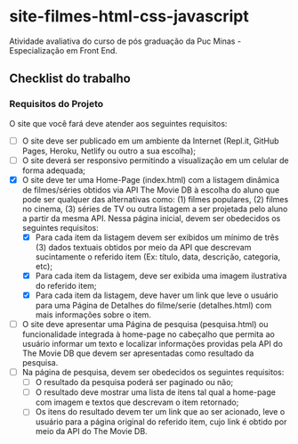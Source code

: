 # site-filmes-html-css-javascript

Atividade avaliativa do curso de pós graduação da Puc Minas - Especialização em Front End.

## Checklist do trabalho

### Requisitos do Projeto

O site que você fará deve atender aos seguintes requisitos:

- [ ] O site deve ser publicado em um ambiente da Internet (Repl.it, GitHub Pages, Heroku, Netlify ou outro a sua escolha);
- [ ] O site deverá ser responsivo permitindo a visualização em um celular de forma adequada;
- [x] O site deve ter uma Home-Page (index.html) com a listagem dinâmica de filmes/séries obtidos via API The Movie DB à escolha do aluno que pode ser qualquer das alternativas como: (1) filmes populares, (2) filmes no cinema, (3) séries de TV ou outra listagem a ser projetada pelo aluno a partir da mesma API. Nessa página inicial, devem ser obedecidos os seguintes requisitos:
  - [x] Para cada item da listagem devem ser exibidos um mínimo de três (3) dados textuais obtidos por meio da API que descrevam sucintamente o referido item (Ex: título, data, descrição, categoria, etc);
  - [x] Para cada item da listagem, deve ser exibida uma imagem ilustrativa do referido item;
  - [x] Para cada item da listagem, deve haver um link que leve o usuário para uma Página de Detalhes do filme/serie (detalhes.html) com mais informações sobre o item.
- [ ] O site deve apresentar uma Página de pesquisa (pesquisa.html) ou funcionalidade integrada à home-page no cabeçalho que permita ao usuário informar um texto e localizar informações providas pela API do The Movie DB que devem ser apresentadas como resultado da pesquisa.
- [ ] Na página de pesquisa, devem ser obedecidos os seguintes requisitos:
  - [ ] O resultado da pesquisa poderá ser paginado ou não;
  - [ ] O resultado deve mostrar uma lista de itens tal qual a home-page com imagem e textos que descrevam o item retornado;
  - [ ] Os itens do resultado devem ter um link que ao ser acionado, leve o usuário para a página original do referido item, cujo link é obtido por meio da API do The Movie DB.
